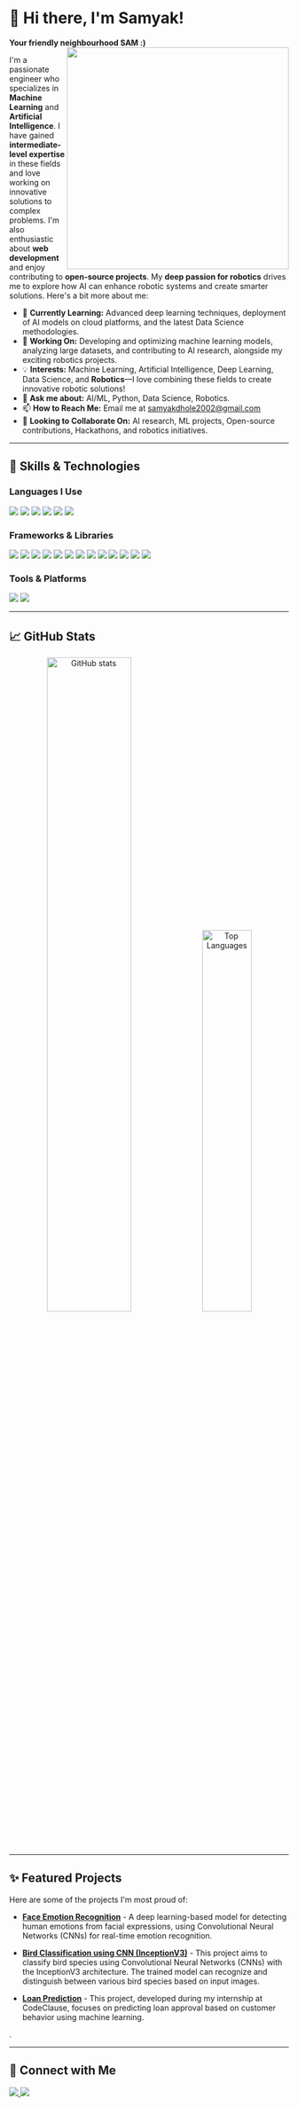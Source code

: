 # 👋 Hi there, I'm Samyak!  
**Your friendly neighbourhood SAM :)**  
<img src="https://media.giphy.com/media/1gdwRmuhzOcooQ2b8G/giphy.gif" width="400" align="right">

I'm a passionate engineer who specializes in **Machine Learning** and **Artificial Intelligence**. I have gained **intermediate-level expertise** in these fields and love working on innovative solutions to complex problems. I'm also enthusiastic about **web development** and enjoy contributing to **open-source projects**. My **deep passion for robotics** drives me to explore how AI can enhance robotic systems and create smarter solutions. Here's a bit more about me:

- 🌱 **Currently Learning:** Advanced deep learning techniques, deployment of AI models on cloud platforms, and the latest Data Science methodologies.
- 🔭 **Working On:** Developing and optimizing machine learning models, analyzing large datasets, and contributing to AI research, alongside my exciting robotics projects.
- 💡 **Interests:** Machine Learning, Artificial Intelligence, Deep Learning, Data Science, and **Robotics**—I love combining these fields to create innovative robotic solutions!
- 💬 **Ask me about:** AI/ML, Python, Data Science, Robotics.
- 📫 **How to Reach Me:** Email me at [samyakdhole2002@gmail.com](mailto:samyakdhole2002@gmail.com)
- 👯 **Looking to Collaborate On:** AI research, ML projects, Open-source contributions, Hackathons, and robotics initiatives.

---

## 🚀 Skills & Technologies

### Languages I Use

<p align="left">
  <img src="https://img.shields.io/badge/-Python3-3776AB?style=for-the-badge&logo=python&logoColor=white" />
  <img src="https://img.shields.io/badge/-HTML5-E34F26?style=for-the-badge&logo=html5&logoColor=white" />
  <img src="https://img.shields.io/badge/-CSS3-1572B6?style=for-the-badge&logo=css3&logoColor=white" />
  <img src="https://img.shields.io/badge/-JavaScript-F7DF1E?style=for-the-badge&logo=javascript&logoColor=black" />
  <img src="https://img.shields.io/badge/-SQL-4479A1?style=for-the-badge&logo=sql&logoColor=white" />
  <img src="https://img.shields.io/badge/-R-276DC3?style=for-the-badge&logo=r&logoColor=white" />
</p>

### Frameworks & Libraries

<p align="left">
  <img src="https://img.shields.io/badge/-React-61DAFB?style=for-the-badge&logo=react&logoColor=black" />
  <img src="https://img.shields.io/badge/-Django-092E20?style=for-the-badge&logo=django&logoColor=white" />
  <img src="https://img.shields.io/badge/-TensorFlow-FF6F00?style=for-the-badge&logo=tensorflow&logoColor=white" />
  <img src="https://img.shields.io/badge/-PyTorch-EE4C2C?style=for-the-badge&logo=pytorch&logoColor=white" />
  <img src="https://img.shields.io/badge/-Scikit--Learn-F7931E?style=for-the-badge&logo=scikit-learn&logoColor=white" />
  <img src="https://img.shields.io/badge/-Keras-D00000?style=for-the-badge&logo=keras&logoColor=white" />
  <img src="https://img.shields.io/badge/-Pandas-150458?style=for-the-badge&logo=pandas&logoColor=white" />
  <img src="https://img.shields.io/badge/-NumPy-013243?style=for-the-badge&logo=numpy&logoColor=white" />
  <img src="https://img.shields.io/badge/-Matplotlib-003D66?style=for-the-badge&logo=matplotlib&logoColor=white" />
  <img src="https://img.shields.io/badge/-Seaborn-FF8C00?style=for-the-badge&logo=seaborn&logoColor=white" />
  <img src="https://img.shields.io/badge/-Jupyter-F37626?style=for-the-badge&logo=jupyter&logoColor=white" />
  <img src="https://img.shields.io/badge/-SpaCy-2B3A2A?style=for-the-badge&logo=spaCy&logoColor=white" />
  <img src="https://img.shields.io/badge/-NLTK-5E76E6?style=for-the-badge&logo=nltk&logoColor=white" />
</p>

### Tools & Platforms

<p align="left">
  <img src="https://img.shields.io/badge/-Git-F05032?style=for-the-badge&logo=git&logoColor=white" />
  <img src="https://img.shields.io/badge/-HuggingFace-FFB86C?style=for-the-badge&logo=huggingface&logoColor=black" />
</p>

---

## 📈 GitHub Stats

<p align="center">
  <img src="https://github-readme-stats.vercel.app/api?username=Sam-oo1&show_icons=true&theme=radical" alt="GitHub stats" width="55%" />
  <img src="https://github-readme-stats.vercel.app/api/top-langs/?username=Sam-oo1&layout=compact&theme=radical" alt="Top Languages" width="42%">
</p>

---

## ✨ Featured Projects

Here are some of the projects I'm most proud of:

- [**Face Emotion Recognition**](https://github.com/Sam-oo1/FaceEmotionRecognition) - A deep learning-based model for detecting human emotions from facial expressions, using Convolutional Neural Networks (CNNs) for real-time emotion recognition.

- [**Bird Classification using CNN (InceptionV3)**](https://github.com/Sam-oo1/wisdomsprout_intp) - This project aims to classify bird species using Convolutional Neural Networks (CNNs) with the InceptionV3 architecture. The trained model can recognize and distinguish between various bird species based on input images.

- [**Loan Prediction**](https://github.com/Sam-oo1/CodeClauseInternship_LoanPrediction) - This project, developed during my internship at CodeClause, focuses on predicting loan approval based on customer behavior using machine learning.

.

---

## 🤝 Connect with Me

<p align="left">
  <a href="https://www.linkedin.com/in/samyak-dhole-a7736b1b6/">
    <img src="https://img.shields.io/badge/-LinkedIn-0077B5?style=for-the-badge&logo=linkedin&logoColor=white" />
  </a>
  <a href="mailto:samyakdhole2002@gmail.com">
    <img src="https://img.shields.io/badge/-Gmail-D14836?style=for-the-badge&logo=gmail&logoColor=white" />
  </a>
</p>
